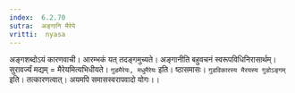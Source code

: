 ```yaml
---
index:  6.2.70
sutra:  अङ्गानि मैरेये
vritti:  nyasa
---
```


अङ्गशब्दोऽयं कारणवाची। आरम्भकं यत् तदङ्गमुच्यते। अङ्गानीति बहुवचनं स्वरूपविधिनिरासार्थम्। सुरावर्ज्यं मद्यम् = मैरेयमित्यभिधीयते। `गुडमैरेयः, मधुमैरेयः` इति। ष्ठासमासः। `गुडविकारस्य मैरयस्य गुडोऽङ्गम्` इति। तत्कारणत्वात्। अयमपि समासस्वरापवादो योगः।।

